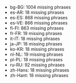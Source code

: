 - bg-BG: 1004 missing phrases
- es-AR: 18 missing phrases
- es-ES: 868 missing phrases
- es-VE: 866 missing phrases
- fi-FI: 863 missing phrases
- fr-FR: 19 missing phrases
- it-IT: 18 missing phrases
- ja-JP: 18 missing phrases
- ko-KR: 18 missing phrases
- nl-NL: 19 missing phrases
- pl-PL: 18 missing phrases
- ru-RU: 92 missing phrases
- zh-Hans: 18 missing phrases
- zh-Hant: 18 missing phrases
